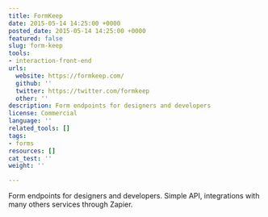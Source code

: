 ```yaml
---
title: FormKeep
date: 2015-05-14 14:25:00 +0000
posted_date: 2015-05-14 14:25:00 +0000
featured: false
slug: form-keep
tools:
- interaction-front-end
urls:
  website: https://formkeep.com/
  github: ''
  twitter: https://twitter.com/formkeep
  other: ''
description: Form endpoints for designers and developers
license: Commercial
language: ''
related_tools: []
tags:
- forms
resources: []
cat_test: ''
weight: ''

---
```

Form endpoints for designers and developers. Simple API, integrations with many others services through Zapier.